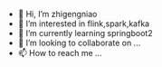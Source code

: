 - 👋 Hi, I’m zhigengniao
- 👀 I’m interested in flink,spark,kafka
- 🌱 I’m currently learning springboot2
- 💞️ I’m looking to collaborate on ...
- 📫 How to reach me ...

<!---
1549415760/1549415760 is a ✨ special ✨ repository because its `README.md` (this file) appears on your GitHub profile.
You can click the Preview link to take a look at your changes.
--->
